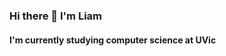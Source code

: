 ### Hi there 👋 I'm Liam
#### I'm currently studying computer science at UVic 
<!--
**liamshatzel/liamshatzel** is a ✨ _special_ ✨ repository because its `README.md` (this file) appears on your GitHub profile.
[![Static Badge](https://img.shields.io/badge/-linkedIn-blue)](https://www.linkedin.com/in/liam-shatzel/)
[![Static Badge](https://img.shields.io/badge/-website-green)](https://liamshatzel.com/)
Here are some ideas to get you started:

- 🔭 I’m currently working on ...
- 🌱 I’m currently learning ...
- 👯 I’m looking to collaborate on ...
- 🤔 I’m looking for help with ...
- 💬 Ask me about ...
- 📫 How to reach me: ...
- 😄 Pronouns: ...
- ⚡ Fun fact: ...
-->
